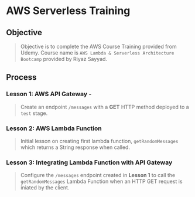# AWS Serverless Training 

## Objective
> Objective is to complete the AWS Course Training provided from Udemy. Course name is `AWS Lambda & Serverless Architecture Bootcamp` provided by Riyaz Sayyad. 

## Process 

### Lesson 1: AWS API Gateway - 
> Create an endpoint `/messages` with a **GET** HTTP method deployed to a `test` stage.

### Lesson 2: AWS Lambda Function 
> Initial lesson on creating first lambda function, `getRandomMessages` which returns a String response when called. 

### Lesson 3: Integrating Lambda Function with API Gateway
> Configure the `/messages` endpoint created in **Lesson 1** to call the `getRandomMessages` Lambda Function when an HTTP GET request is iniated by the client.